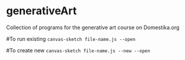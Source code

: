 # generativeArt
Collection of programs for the generative art course on Domestika.org

#To run existing
```canvas-sketch file-name.js --open```

#To create new
```canvas-sketch file-name.js --new --open```
